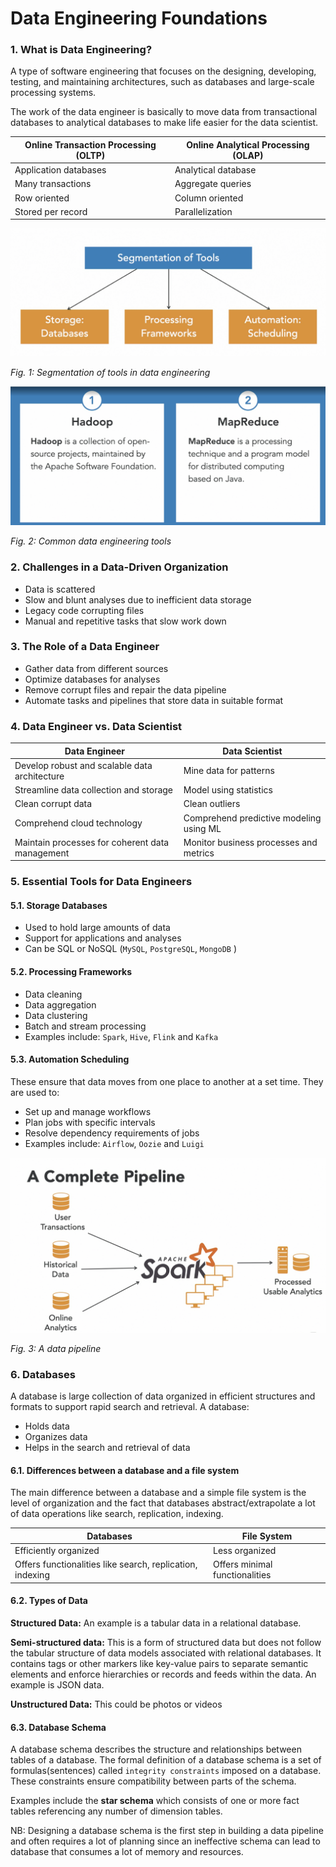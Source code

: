 # Data Engineering Foundations

### 1. What is Data Engineering?

A type of software engineering that focuses on the designing, developing, testing, and maintaining architectures, such
as databases and large-scale processing systems.

The work of the data engineer is basically to move data from transactional databases to analytical databases to make
life easier for the data scientist.

| Online Transaction Processing (OLTP) | Online Analytical Processing (OLAP) |
|--------------------------------------|-------------------------------------|
| Application databases                | Analytical database                 |
| Many transactions                    | Aggregate queries                   |
| Row oriented                         | Column oriented                     |
| Stored per record                    | Parallelization                     |

![img.png](img.png)

_Fig. 1: Segmentation of tools in data engineering_

![img_1.png](img_1.png)

_Fig. 2: Common data engineering tools_

### 2. Challenges in a Data-Driven Organization

- Data is scattered
- Slow and blunt analyses due to inefficient data storage
- Legacy code corrupting files
- Manual and repetitive tasks that slow work down

### 3. The Role of a Data Engineer

- Gather data from different sources
- Optimize databases for analyses
- Remove corrupt files and repair the data pipeline
- Automate tasks and pipelines that store data in suitable format

### 4. Data Engineer vs. Data Scientist

| Data Engineer                                   | Data Scientist                          |
|-------------------------------------------------|-----------------------------------------|
| Develop robust and scalable data architecture   | Mine data for patterns                  |
| Streamline data collection and storage          | Model using statistics                  |
| Clean corrupt data                              | Clean outliers                          |
| Comprehend cloud technology                     | Comprehend predictive modeling using ML |
| Maintain processes for coherent data management | Monitor business processes and metrics  |

### 5. Essential Tools for Data Engineers

#### 5.1. Storage Databases

- Used to hold large amounts of data
- Support for applications and analyses
- Can be SQL or NoSQL (`MySQL`, `PostgreSQL`, `MongoDB` )

#### 5.2. Processing Frameworks

- Data cleaning
- Data aggregation
- Data clustering
- Batch and stream processing
- Examples include: `Spark`, `Hive`, `Flink` and `Kafka`

#### 5.3. Automation Scheduling

These ensure that data moves from one place to another at a set time. They are used to:

- Set up and manage workflows
- Plan jobs with specific intervals
- Resolve dependency requirements of jobs
- Examples include: `Airflow`, `Oozie` and `Luigi`

![img_2.png](img_2.png)

_Fig. 3: A data pipeline_

### 6. Databases

A database is large collection of data organized in efficient structures and formats to support rapid search and
retrieval. A database:

- Holds data
- Organizes data
- Helps in the search and retrieval of data

#### 6.1. Differences between a database and a file system

The main difference between a database and a simple file system is the level of organization and the fact that
databases abstract/extrapolate a lot of data operations like search, replication, indexing.

| Databases                                                 | File System                    |
|-----------------------------------------------------------|--------------------------------|
| Efficiently organized                                     | Less organized                 |
| Offers functionalities like search, replication, indexing | Offers minimal functionalities |

#### 6.2. Types of Data

**Structured Data:**  An example is a tabular data in a relational database.

**Semi-structured data:**  This is a form of structured data but does not follow the tabular structure of data models
associated with relational databases. It contains tags or other markers like key-value pairs to separate semantic
elements and enforce hierarchies or records and feeds within the data. An example is JSON data.

**Unstructured Data:** This could be photos or videos

#### 6.3. Database Schema

A database schema describes the structure and relationships between tables of a database. The formal definition of a
database schema is a set of formulas(sentences) called `integrity constraints` imposed on a database. These constraints
ensure compatibility between parts of the schema.

Examples include the **star schema** which consists of one or more fact tables referencing any number of dimension
tables.

NB: Designing a database schema is the first step in building a data pipeline and often requires a lot of planning since
an ineffective schema can lead to database that consumes a lot of memory and resources. 


